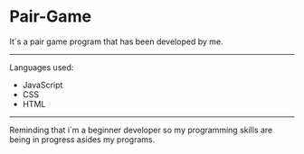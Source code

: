 # Pair-Game
It´s a pair game program that has been developed by me. 

-------------------------------------------------------
Languages used: 
- JavaScript
- CSS
- HTML
-------------------------------------------------------

Reminding that i´m a beginner developer so my programming skills are 
being in progress asides my programs.
